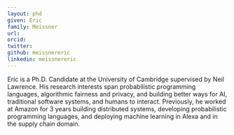 ```yaml
---
layout: phd
given: Eric
family: Meissner
url: 
orcid: 
twitter: 
github: meissnereric
linkedin: meissnereric
---
```


Eric is a Ph.D. Candidate at the University of Cambridge supervised by Neil Lawrence. His research interests span probabilistic programming languages, algorithmic fairness and privacy, and building better ways for AI, traditional software systems, and humans to interact. Previously, he worked at Amazon for 3 years building distributed systems, developing probabilistic programming languages, and deploying machine learning in Alexa and in the supply chain domain.
